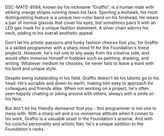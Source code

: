 DSC-MATE-4084, known by his nickname "Graffio", is a human male with striking orange stripes running down his face. Sporting a mohawk, his most distinguishing feature is a unique two-color band on his forehead. He wears a pair of normal glasses that cover his eyes, but sometimes pairs it with an LED gas mask for a unique fashion statement. A silver chain adorns his neck, adding to his overall aesthetic appeal. 

Don't let his artistic passions and funky fashion choices fool you, for Graffio is a skilled programmer with a sharp mind fit for the Foundation's finest projects. However, he's not one to shy away from his creative side, and would often immerse himself in hobbies such as painting, drawing, and writing. Whatever medium he chooses, he never fails to leave a mark with his bold and unique style. 

Despite being outstanding in his field, Graffio doesn't let his talents go to his head. He's sociable and down-to-earth, making him easy to approach for colleagues and friends alike. When not working on a project, he's often seen happily chatting or joking around with others, always with a smile on his face. 

But don't let his friendly demeanor fool you - this programmer is not one to mess with. With a sharp wit and a no-nonsense attitude when it comes to his work, Graffio is a valuable asset in the Foundation's arsenal. And with his colorful personality and artistic flair, he's a unique addition to the Foundation's ranks.